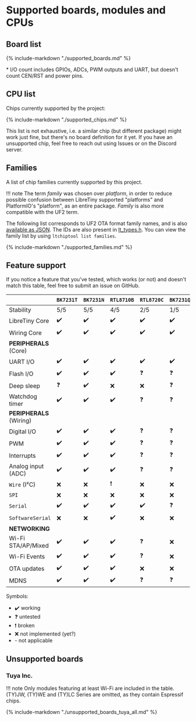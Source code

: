 # Supported boards, modules and CPUs

## Board list

{%
	include-markdown "./supported_boards.md"
%}

\* I/O count includes GPIOs, ADCs, PWM outputs and UART, but doesn't count CEN/RST and power pins.

## CPU list

Chips currently supported by the project:

{%
	include-markdown "./supported_chips.md"
%}

This list is not exhaustive, i.e. a similar chip (but different package) might work just fine, but there's no board definition for it yet.
If you have an unsupported chip, feel free to reach out using Issues or on the Discord server.

## Families

A list of chip families currently supported by this project.

!!! note
	The term *family* was chosen over *platform*, in order to reduce possible confusion between LibreTiny supported "platforms" and PlatformIO's "platform", as an entire package. *Family* is also more compatible with the UF2 term.

The following list corresponds to UF2 OTA format family names, and is also [available as JSON](../../families.json). The IDs are also present in [lt_types.h](../../ltapi/lt__types_8h.md). You can view the family list by using `ltchiptool list families`.

{%
	include-markdown "./supported_families.md"
%}

## Feature support

If you notice a feature that you've tested, which works (or not) and doesn't match this table, feel free to submit an issue on GitHub.

&nbsp;                   | `BK7231T` | `BK7231N` | `RTL8710B` | `RTL8720C` | `BK7231Q`  |  `LN882H` 
-------------------------|-----------|-----------|------------|------------|------------|------------
Stability                | 5/5       | 5/5       | 4/5        | 2/5        | 1/5        | 3/5
LibreTiny Core           | ✔️        | ✔️        | ✔️         | ✔️         | ✔️         | ✔️
Wiring Core              | ✔️        | ✔️        | ✔️         | ✔️         | ✔️         | ✔️
**PERIPHERALS** (Core)   |           |           |            |            |            |
UART I/O                 | ✔️        | ✔️        | ✔️         | ✔️         | ✔️         | ✔️
Flash I/O                | ✔️        | ✔️        | ✔️         | ❓          | ❓         | ✔️
Deep sleep               | ❓         | ✔️        | ❌          | ❌          | ❓         | ❌
Watchdog timer           | ✔️        | ✔️        | ✔️         | ❓          | ❓         | ❌
**PERIPHERALS** (Wiring) |           |           |            |            |            |
Digital I/O              | ✔️        | ✔️        | ✔️         | ❓          | ❓         | ✔️
PWM                      | ✔️        | ✔️        | ✔️         | ❓          | ❓         | ❌
Interrupts               | ✔️        | ✔️        | ✔️         | ❓          | ❓         | ❓
Analog input (ADC)       | ✔️        | ✔️        | ✔️         | ❓          | ❓         | ❌
`Wire` (I²C)             | ❌         | ❌         | ❗          | ❌          | ❌         | ❓
`SPI`                    | ❌         | ❌         | ❌          | ❌          | ❌         | ❌
`Serial`                 | ✔️        | ✔️        | ✔️         | ✔️         | ❓         | ✔️
`SoftwareSerial`         | ❌         | ❌         | ✔️         | ❌          | ❌         | ❌
**NETWORKING**           |           |           |            |            |            |
Wi-Fi STA/AP/Mixed       | ✔️        | ✔️        | ✔️         | ❓          | ❌         | ✔️
Wi-Fi Events             | ✔️        | ✔️        | ✔️         | ❓          | ❌         | ✔️
OTA updates              | ✔️        | ✔️        | ✔️         | ❌          | ❌         | ✔️
MDNS                     | ✔️        | ✔️        | ✔️         | ❓          | ❓         | ✔️

Symbols:

- ✔️ working
- ❓ untested
- ❗ broken
- ❌ not implemented (yet?)
- \- not applicable

## Unsupported boards

### Tuya Inc.

!!! note
	Only modules featuring at least Wi-Fi are included in the table. (TY)JW, (TY)WE and (TY)LC Series are omitted, as they contain Espressif chips.

{%
	include-markdown "./unsupported_boards_tuya_all.md"
%}

